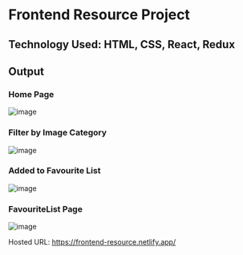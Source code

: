 # Frontend Resource Project

## Technology Used: HTML, CSS, React, Redux 

## Output

### Home Page
![image](https://github.com/AniketShewale266/CentraLogic-Assignment-React/assets/79089166/3cd04156-6df2-4142-8ed4-e1e2de262605)

### Filter by Image Category
![image](https://github.com/AniketShewale266/CentraLogic-Assignment-React/assets/79089166/2626cafe-d04c-47ed-864b-c2b367deb9dc)

### Added to Favourite List
![image](https://github.com/AniketShewale266/CentraLogic-Assignment-React/assets/79089166/c47d7d3f-6700-48b8-a647-144b3bc81600)

### FavouriteList Page
![image](https://github.com/AniketShewale266/CentraLogic-Assignment-React/assets/79089166/fd4c3dc6-2f6d-47f7-b020-f0ebc7bf5453)

Hosted URL: https://frontend-resource.netlify.app/
